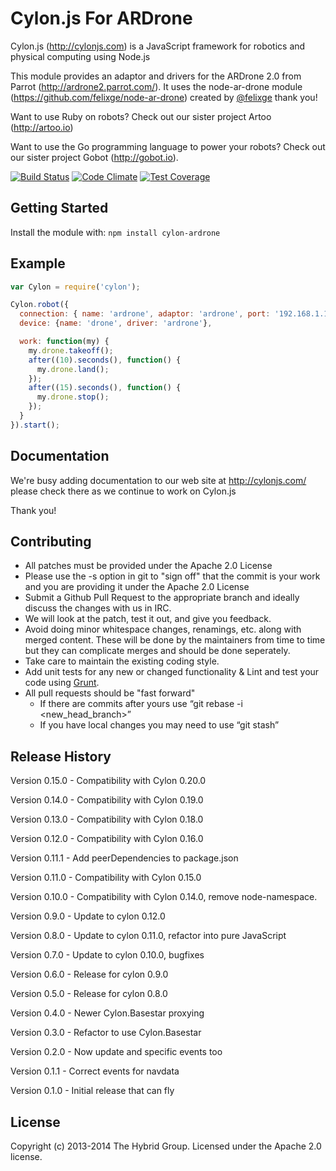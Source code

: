 # Cylon.js For ARDrone

Cylon.js (http://cylonjs.com) is a JavaScript framework for robotics and physical computing using Node.js

This module provides an adaptor and drivers for the ARDrone 2.0 from Parrot (http://ardrone2.parrot.com/). It uses the node-ar-drone module (https://github.com/felixge/node-ar-drone) created by [@felixge](https://github.com/felixge) thank you!

Want to use Ruby on robots? Check out our sister project Artoo (http://artoo.io)

Want to use the Go programming language to power your robots? Check out our sister project Gobot (http://gobot.io).

[![Build Status](https://secure.travis-ci.org/hybridgroup/cylon-ardrone.png?branch=master)](http://travis-ci.org/hybridgroup/cylon-ardrone) [![Code Climate](https://codeclimate.com/github/hybridgroup/cylon-ardrone/badges/gpa.svg)](https://codeclimate.com/github/hybridgroup/cylon-ardrone) [![Test Coverage](https://codeclimate.com/github/hybridgroup/cylon-ardrone/badges/coverage.svg)](https://codeclimate.com/github/hybridgroup/cylon-ardrone)

## Getting Started
Install the module with: `npm install cylon-ardrone`

## Example

```javascript
var Cylon = require('cylon');

Cylon.robot({
  connection: { name: 'ardrone', adaptor: 'ardrone', port: '192.168.1.1' },
  device: {name: 'drone', driver: 'ardrone'},

  work: function(my) {
    my.drone.takeoff();
    after((10).seconds(), function() {
      my.drone.land();
    });
    after((15).seconds(), function() {
      my.drone.stop();
    });
  }
}).start();
```

## Documentation

We're busy adding documentation to our web site at http://cylonjs.com/ please check there as we continue to work on Cylon.js

Thank you!

## Contributing

* All patches must be provided under the Apache 2.0 License
* Please use the -s option in git to "sign off" that the commit is your work and you are providing it under the Apache 2.0 License
* Submit a Github Pull Request to the appropriate branch and ideally discuss the changes with us in IRC.
* We will look at the patch, test it out, and give you feedback.
* Avoid doing minor whitespace changes, renamings, etc. along with merged content. These will be done by the maintainers from time to time but they can complicate merges and should be done seperately.
* Take care to maintain the existing coding style.
* Add unit tests for any new or changed functionality & Lint and test your code using [Grunt](http://gruntjs.com/).
* All pull requests should be "fast forward"
  * If there are commits after yours use “git rebase -i <new_head_branch>”
  * If you have local changes you may need to use “git stash”

## Release History

Version 0.15.0 - Compatibility with Cylon 0.20.0

Version 0.14.0 - Compatibility with Cylon 0.19.0

Version 0.13.0 - Compatibility with Cylon 0.18.0

Version 0.12.0 - Compatibility with Cylon 0.16.0

Version 0.11.1 - Add peerDependencies to package.json

Version 0.11.0 - Compatibility with Cylon 0.15.0

Version 0.10.0 - Compatibility with Cylon 0.14.0, remove node-namespace.

Version 0.9.0 - Update to cylon 0.12.0

Version 0.8.0 - Update to cylon 0.11.0, refactor into pure JavaScript

Version 0.7.0 - Update to cylon 0.10.0, bugfixes

Version 0.6.0 - Release for cylon 0.9.0

Version 0.5.0 - Release for cylon 0.8.0

Version 0.4.0 - Newer Cylon.Basestar proxying

Version 0.3.0 - Refactor to use Cylon.Basestar

Version 0.2.0 - Now update and specific events too

Version 0.1.1 - Correct events for navdata

Version 0.1.0 - Initial release that can fly

## License
Copyright (c) 2013-2014 The Hybrid Group. Licensed under the Apache 2.0 license.

